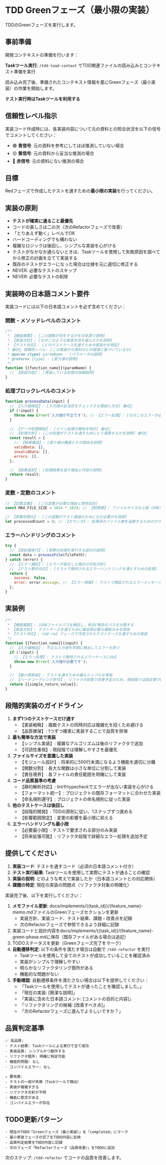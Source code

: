 # TDD Greenフェーズ（最小限の実装）

TDDのGreenフェーズを実行します。

## 事前準備

開発コンテキストの準備を行います：

**Taskツール実行**: `/tdd-load-context` でTDD関連ファイルの読み込みとコンテキスト準備を実行

読み込み完了後、準備されたコンテキスト情報を基にGreenフェーズ（最小実装）の作業を開始します。

**テスト実行時はTaskツールを利用する**

## 信頼性レベル指示

実装コード作成時には、各実装内容について元の資料との照合状況を以下の信号でコメントしてください：

- 🟢 **青信号**: 元の資料を参考にしてほぼ推測していない場合
- 🟡 **黄信号**: 元の資料から妥当な推測の場合
- 🔴 **赤信号**: 元の資料にない推測の場合

## 目標

Redフェーズで作成したテストを通すための**最小限の実装**を行ってください。

## 実装の原則

- **テストが確実に通ること最優先**
- コードの美しさは二の次（次のRefactorフェーズで改善）
- 「とりあえず動く」レベルでOK
- ハードコーディングでも構わない
- 複雑なロジックは後回し、シンプルな実装を心がける
- テストがなかなか通らないときは、Taskツールを使用して失敗原因を調べてから修正の計画を立てて実装する
- 既存のテストがエラーになった場合は仕様を元に適切に修正する
- NEVER: 必要なテストのスキップ
- NEVER: 必要なテストの削除

## 実装時の日本語コメント要件

実装コードには以下の日本語コメントを必ず含めてください：

### 関数・メソッドレベルのコメント

```javascript
/**
 * 【機能概要】: [この関数が何をするかを日本語で説明]
 * 【実装方針】: [なぜこのような実装方法を選んだかを説明]
 * 【テスト対応】: [どのテストケースを通すための実装かを明記]
 * 🟢🟡🔴 信頼性レベル: [この実装が元資料のどの程度に基づいているか]
 * @param {type} paramName - [パラメータの説明]
 * @returns {type} - [戻り値の説明]
 */
function {{function_name}}(paramName) {
  // 【実装内容】: [実装している処理の詳細説明]
}
```

### 処理ブロックレベルのコメント

```javascript
function processData(input) {
  // 【入力値検証】: [入力値の妥当性をチェックする理由と方法] 🟢🟡🔴
  if (!input) {
    throw new Error('入力値が不正です'); // 【エラー処理】: [なぜこのエラーが必要かを説明] 🟢🟡🔴
  }

  // 【データ処理開始】: [メイン処理の開始を明示] 🟢🟡🔴
  // 【処理方針】: [この処理がテストを通すためにどう貢献するかを説明] 🟢🟡🔴
  const result = {
    // 【結果構造】: [戻り値の構造とその理由を説明]
    validData: [],
    invalidData: [],
    errors: [],
  };

  // 【結果返却】: [処理結果を返す理由と内容の説明]
  return result;
}
```

### 変数・定数のコメント

```javascript
// 【定数定義】: [この定数が必要な理由と使用目的]
const MAX_FILE_SIZE = 1024 * 1024; // 【制限値】: ファイルサイズの上限（1MB）を設定

// 【変数初期化】: [この変数がテスト通過のためになぜ必要かを説明]
let processedCount = 0; // 【カウンタ】: 処理済みファイル数を追跡するためのカウンタ
```

### エラーハンドリングのコメント

```javascript
try {
  // 【実処理実行】: [実際の処理を実行する部分の説明]
  const data = processFile(filePath);
} catch (error) {
  // 【エラー捕捉】: [エラーが発生した場合の対処方針]
  // 【テスト要件対応】: [テストで期待されるエラーハンドリングを満たすための処理]
  return {
    success: false,
    error: error.message, // 【エラー情報】: テストで検証されるエラーメッセージを適切に返却
  };
}
```

## 実装例

```javascript
/**
 * 【機能概要】: JSONファイルパスを検証し、有効/無効なパスを分類する
 * 【実装方針】: テストケースを通すために最低限必要な機能のみを実装
 * 【テスト対応】: tdd-red フェーズで作成されたテストケースを通すための実装
 */
function {{function_name}}(input) {
  // 【入力値検証】: 不正な入力値を早期に検出してエラーを防ぐ
  if (!input) {
    // 【エラー処理】: テストで期待されるエラーケースに対応
    throw new Error('入力値が必要です');
  }

  // 【最小限実装】: テストを通すための最もシンプルな実装
  // 【ハードコーディング許可】: リファクタ段階で改善予定のため、現段階では固定値でOK
  return {{simple_return_value}};
}
```

## 段階的実装のガイドライン

1. **まず1つのテストケースだけ通す**
   - 【実装戦略】: 複数テストの同時対応は複雑化を招くため避ける
   - 【品質確保】: 1つずつ確実に実装することで品質を担保
2. **最も簡単な方法で実装**
   - 【シンプル実装】: 複雑なアルゴリズムは後のリファクタで追加
   - 【可読性重視】: 現段階では理解しやすさを最優先
3. **ファイルサイズを意識した実装**
   - 【モジュール設計】: 将来的に500行未満になるよう機能を適切に分離
   - 【関数分割】: 長大な関数は小さな単位に分割して実装
   - 【責任境界】: 各ファイルの責任範囲を明確にして実装
4. **コード品質基準の考慮**
   - 【静的解析対応】: lintやtypecheckでエラーが出ない実装を心がける
   - 【フォーマット統一】: プロジェクトの既存フォーマットに合わせた実装
   - 【命名規則遵守】: プロジェクトの命名規則に従った実装
5. **他のテストケースは後回し**
   - 【段階的開発】: TDDの原則に従い、1ステップずつ進める
   - 【影響範囲限定】: 変更の影響を最小限に抑える
6. **エラーハンドリングも最小限**
   - 【必要最小限】: テストで要求される部分のみ実装
   - 【将来拡張可能】: リファクタ段階で詳細なエラー処理を追加予定

## 提供してください

1. **実装コード**: テストを通すコード（必須の日本語コメント付き）
2. **テスト実行結果**: Taskツールを使用して実際にテストが通ることの確認
3. **実装の説明**: どのような考えで実装したか（日本語コメントとの対応関係）
4. **課題の特定**: 現在の実装の問題点（リファクタ対象の明確化）

実装完了後、以下を実行してください：

1. **メモファイル更新**: docs/implements/{{task_id}}/{feature_name}-memo.mdファイルのGreenフェーズセクションを更新
   - 実装方針、実装コード、テスト結果、課題・改善点を記録
   - 次のRefactorフェーズで参照できるよう詳細に記録
2. 実装コードと設計内容をdocs/implements/{{task_id}}/{feature_name}-green-phase.mdに保存（既存ファイルがある場合は追記）
3. TODOステータスを更新（Greenフェーズ完了をマーク）
4. **自動遷移判定**: 以下の条件を満たす場合は自動で `/tdd-refactor` を実行
   - Taskツールを使用して全てのテストが成功していることを確認済み
   - 実装がシンプルで理解しやすい
   - 明らかなリファクタリング箇所がある
   - 機能的な問題がない
5. **手動確認**: 自動遷移条件を満たさない場合は以下を提供してください：
   - 「Taskツールを使用してテストが通ったことを確認しました。」
   - 「現在の実装: [簡潔な説明]」
   - 「実装に含めた日本語コメント: [コメントの目的と内容]」
   - 「リファクタリングの候補: [改善すべき点]」
   - 「次のRefactorフェーズに進んでよろしいですか？」

## 品質判定基準

```
✅ 高品質:
- テスト結果: Taskツールによる実行で全て成功
- 実装品質: シンプルかつ動作する
- リファクタ箇所: 明確に特定可能
- 機能的問題: なし
- コンパイルエラー: なし

⚠️ 要改善:
- テストの一部が失敗（Taskツールで検出）
- 実装が複雑すぎる
- リファクタ方針が不明
- 機能に懸念がある
- コンパイルエラーが存在
```

## TODO更新パターン

```
- 現在のTODO「Greenフェーズ（最小実装）」を「completed」にマーク
- 最小実装フェーズの完了をTODO内容に反映
- 品質判定結果をTODO内容に記録
- 次のフェーズ「Refactorフェーズ（品質改善）」をTODOに追加
```

次のステップ: `/tdd-refactor` でコードの品質を改善します。
